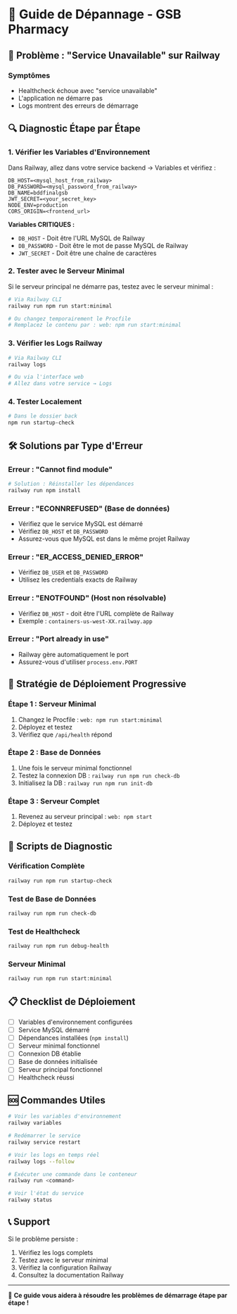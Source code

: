 # 🔧 Guide de Dépannage - GSB Pharmacy

## 🚨 Problème : "Service Unavailable" sur Railway

### Symptômes
- Healthcheck échoue avec "service unavailable"
- L'application ne démarre pas
- Logs montrent des erreurs de démarrage

## 🔍 Diagnostic Étape par Étape

### 1. Vérifier les Variables d'Environnement

Dans Railway, allez dans votre service backend → Variables et vérifiez :

```env
DB_HOST=<mysql_host_from_railway>
DB_PASSWORD=<mysql_password_from_railway>
DB_NAME=bddfinalgsb
JWT_SECRET=<your_secret_key>
NODE_ENV=production
CORS_ORIGIN=<frontend_url>
```

**Variables CRITIQUES :**
- `DB_HOST` - Doit être l'URL MySQL de Railway
- `DB_PASSWORD` - Doit être le mot de passe MySQL de Railway
- `JWT_SECRET` - Doit être une chaîne de caractères

### 2. Tester avec le Serveur Minimal

Si le serveur principal ne démarre pas, testez avec le serveur minimal :

```bash
# Via Railway CLI
railway run npm run start:minimal

# Ou changez temporairement le Procfile
# Remplacez le contenu par : web: npm run start:minimal
```

### 3. Vérifier les Logs Railway

```bash
# Via Railway CLI
railway logs

# Ou via l'interface web
# Allez dans votre service → Logs
```

### 4. Tester Localement

```bash
# Dans le dossier back
npm run startup-check
```

## 🛠️ Solutions par Type d'Erreur

### Erreur : "Cannot find module"
```bash
# Solution : Réinstaller les dépendances
railway run npm install
```

### Erreur : "ECONNREFUSED" (Base de données)
- Vérifiez que le service MySQL est démarré
- Vérifiez `DB_HOST` et `DB_PASSWORD`
- Assurez-vous que MySQL est dans le même projet Railway

### Erreur : "ER_ACCESS_DENIED_ERROR"
- Vérifiez `DB_USER` et `DB_PASSWORD`
- Utilisez les credentials exacts de Railway

### Erreur : "ENOTFOUND" (Host non résolvable)
- Vérifiez `DB_HOST` - doit être l'URL complète de Railway
- Exemple : `containers-us-west-XX.railway.app`

### Erreur : "Port already in use"
- Railway gère automatiquement le port
- Assurez-vous d'utiliser `process.env.PORT`

## 🚀 Stratégie de Déploiement Progressive

### Étape 1 : Serveur Minimal
1. Changez le Procfile : `web: npm run start:minimal`
2. Déployez et testez
3. Vérifiez que `/api/health` répond

### Étape 2 : Base de Données
1. Une fois le serveur minimal fonctionnel
2. Testez la connexion DB : `railway run npm run check-db`
3. Initialisez la DB : `railway run npm run init-db`

### Étape 3 : Serveur Complet
1. Revenez au serveur principal : `web: npm start`
2. Déployez et testez

## 🔧 Scripts de Diagnostic

### Vérification Complète
```bash
railway run npm run startup-check
```

### Test de Base de Données
```bash
railway run npm run check-db
```

### Test de Healthcheck
```bash
railway run npm run debug-health
```

### Serveur Minimal
```bash
railway run npm run start:minimal
```

## 📋 Checklist de Déploiement

- [ ] Variables d'environnement configurées
- [ ] Service MySQL démarré
- [ ] Dépendances installées (`npm install`)
- [ ] Serveur minimal fonctionnel
- [ ] Connexion DB établie
- [ ] Base de données initialisée
- [ ] Serveur principal fonctionnel
- [ ] Healthcheck réussi

## 🆘 Commandes Utiles

```bash
# Voir les variables d'environnement
railway variables

# Redémarrer le service
railway service restart

# Voir les logs en temps réel
railway logs --follow

# Exécuter une commande dans le conteneur
railway run <command>

# Voir l'état du service
railway status
```

## 📞 Support

Si le problème persiste :
1. Vérifiez les logs complets
2. Testez avec le serveur minimal
3. Vérifiez la configuration Railway
4. Consultez la documentation Railway

---

🔧 **Ce guide vous aidera à résoudre les problèmes de démarrage étape par étape !** 